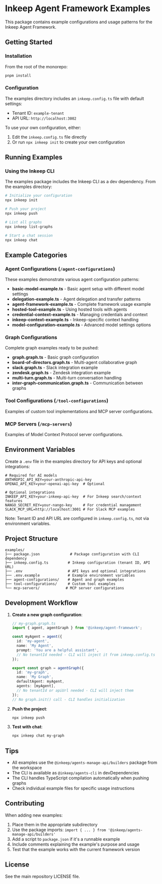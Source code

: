 # Inkeep Agent Framework Examples

This package contains example configurations and usage patterns for the Inkeep Agent Framework.

## Getting Started

### Installation

From the root of the monorepo:

```bash
pnpm install
```

### Configuration

The examples directory includes an `inkeep.config.ts` file with default settings:
- Tenant ID: `example-tenant`
- API URL: `http://localhost:3002`

To use your own configuration, either:
1. Edit the `inkeep.config.ts` file directly
2. Or run `npx inkeep init` to create your own configuration

## Running Examples

### Using the Inkeep CLI

The examples package includes the Inkeep CLI as a dev dependency. From the examples directory:

```bash
# Initialize your configuration
npx inkeep init

# Push your project
npx inkeep push

# List all graphs
npx inkeep list-graphs

# Start a chat session
npx inkeep chat
```


## Example Categories

### Agent Configurations (`/agent-configurations`)

These examples demonstrate various agent configuration patterns:

- **basic-model-example.ts** - Basic agent setup with different model settings
- **delegation-example.ts** - Agent delegation and transfer patterns
- **agent-framework-example.ts** - Complete framework usage example
- **hosted-tool-example.ts** - Using hosted tools with agents
- **credential-context-example.ts** - Managing credentials and context
- **inkeep-context-example.ts** - Inkeep-specific context handling
- **model-configuration-example.ts** - Advanced model settings options

### Graph Configurations

Complete graph examples ready to be pushed:

- **graph.graph.ts** - Basic graph configuration
- **board-of-directors.graph.ts** - Multi-agent collaborative graph
- **slack.graph.ts** - Slack integration example
- **zendesk.graph.ts** - Zendesk integration example
- **multi-turn.graph.ts** - Multi-turn conversation handling
- **inter-graph-communication.graph.ts** - Communication between graphs

### Tool Configurations (`/tool-configurations`)

Examples of custom tool implementations and MCP server configurations.

### MCP Servers (`/mcp-servers`)

Examples of Model Context Protocol server configurations.

## Environment Variables

Create a `.env` file in the examples directory for API keys and optional integrations:

```env
# Required for AI models
ANTHROPIC_API_KEY=your-anthropic-api-key
OPENAI_API_KEY=your-openai-api-key  # Optional

# Optional integrations
INKEEP_API_KEY=your-inkeep-api-key  # For Inkeep search/context features
NANGO_SECRET_KEY=your-nango-key     # For credential management
SLACK_MCP_URL=http://localhost:3001 # For Slack MCP examples
```

Note: Tenant ID and API URL are configured in `inkeep.config.ts`, not via environment variables.

## Project Structure

```
examples/
├── package.json              # Package configuration with CLI dependency
├── inkeep.config.ts         # Inkeep configuration (tenant ID, API URL)
├── .env                     # API keys and optional integrations
├── .env.example             # Example environment variables
├── agent-configurations/    # Agent and graph examples
├── tool-configurations/     # Custom tool examples
└── mcp-servers/            # MCP server configurations
```

## Development Workflow

1. **Create a new graph configuration**:
   ```typescript
   // my-graph.graph.ts
   import { agent, agentGraph } from '@inkeep/agent-framework';
   
   const myAgent = agent({
     id: 'my-agent',
     name: 'My Agent',
     prompt: 'You are a helpful assistant',
     // No tenantId needed - CLI will inject it from inkeep.config.ts
   });
   
   export const graph = agentGraph({
     id: 'my-graph',
     name: 'My Graph',
     defaultAgent: myAgent,
     agents: [myAgent],
     // No tenantId or apiUrl needed - CLI will inject them
   });
   // No graph.init() call - CLI handles initialization
   ```

2. **Push the project**:
   ```bash
   npx inkeep push
   ```

3. **Test with chat**:
   ```bash
   npx inkeep chat my-graph
   ```

## Tips

- All examples use the `@inkeep/agents-manage-api/builders` package from the workspace
- The CLI is available as `@inkeep/agents-cli` in devDependencies
- The CLI handles TypeScript compilation automatically when pushing graphs
- Check individual example files for specific usage instructions

## Contributing

When adding new examples:

1. Place them in the appropriate subdirectory
2. Use the package imports: `import { ... } from '@inkeep/agents-manage-api/builders'`
3. Add a script to `package.json` if it's a runnable example
4. Include comments explaining the example's purpose and usage
5. Test that the example works with the current framework version

## License

See the main repository LICENSE file.